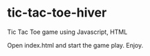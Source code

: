 # tic-tac-toe-hiver
Tic Tac Toe game using Javascript, HTML


Open index.html and start the game play. Enjoy.
